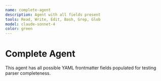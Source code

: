 ```yaml
---
name: complete-agent
description: Agent with all fields present
tools: Read, Write, Edit, Bash, Grep, Glob
model: claude-sonnet-4
color: green
---
```


# Complete Agent

This agent has all possible YAML frontmatter fields populated for testing parser completeness.
